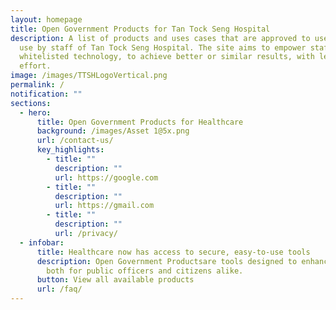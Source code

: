 ```yaml
---
layout: homepage
title: Open Government Products for Tan Tock Seng Hospital
description: A list of products and uses cases that are approved to use or in
  use by staff of Tan Tock Seng Hospital. The site aims to empower staff with
  whitelisted technology, to achieve better or similar results, with less
  effort.
image: /images/TTSHLogoVertical.png
permalink: /
notification: ""
sections:
  - hero:
      title: Open Government Products for Healthcare
      background: /images/Asset 1@5x.png
      url: /contact-us/
      key_highlights:
        - title: ""
          description: ""
          url: https://google.com
        - title: ""
          description: ""
          url: https://gmail.com
        - title: ""
          description: ""
          url: /privacy/
  - infobar:
      title: Healthcare now has access to secure, easy-to-use tools
      description: Open Government Productsare tools designed to enhance public good,
        both for public officers and citizens alike.
      button: View all available products
      url: /faq/
---
```

